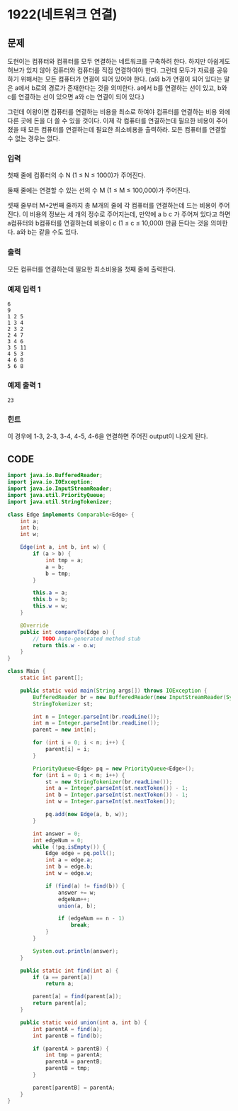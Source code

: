 # 1922\(네트워크 연결\)

##  문제

도현이는 컴퓨터와 컴퓨터를 모두 연결하는 네트워크를 구축하려 한다. 하지만 아쉽게도 허브가 있지 않아 컴퓨터와 컴퓨터를 직접 연결하여야 한다. 그런데 모두가 자료를 공유하기 위해서는 모든 컴퓨터가 연결이 되어 있어야 한다. \(a와 b가 연결이 되어 있다는 말은 a에서 b로의 경로가 존재한다는 것을 의미한다. a에서 b를 연결하는 선이 있고, b와 c를 연결하는 선이 있으면 a와 c는 연결이 되어 있다.\)

그런데 이왕이면 컴퓨터를 연결하는 비용을 최소로 하여야 컴퓨터를 연결하는 비용 외에 다른 곳에 돈을 더 쓸 수 있을 것이다. 이제 각 컴퓨터를 연결하는데 필요한 비용이 주어졌을 때 모든 컴퓨터를 연결하는데 필요한 최소비용을 출력하라. 모든 컴퓨터를 연결할 수 없는 경우는 없다.

### 입력

첫째 줄에 컴퓨터의 수 N \(1 ≤ N ≤ 1000\)가 주어진다.

둘째 줄에는 연결할 수 있는 선의 수 M \(1 ≤ M ≤ 100,000\)가 주어진다.

셋째 줄부터 M+2번째 줄까지 총 M개의 줄에 각 컴퓨터를 연결하는데 드는 비용이 주어진다. 이 비용의 정보는 세 개의 정수로 주어지는데, 만약에 a b c 가 주어져 있다고 하면 a컴퓨터와 b컴퓨터를 연결하는데 비용이 c \(1 ≤ c ≤ 10,000\) 만큼 든다는 것을 의미한다. a와 b는 같을 수도 있다.

### 출력

모든 컴퓨터를 연결하는데 필요한 최소비용을 첫째 줄에 출력한다.

### 예제 입력 1

```text
6
9
1 2 5
1 3 4
2 3 2
2 4 7
3 4 6
3 5 11
4 5 3
4 6 8
5 6 8
```

### 예제 출력 1

```text
23
```

### 힌트

이 경우에 1-3, 2-3, 3-4, 4-5, 4-6을 연결하면 주어진 output이 나오게 된다.



## CODE

```java
import java.io.BufferedReader;
import java.io.IOException;
import java.io.InputStreamReader;
import java.util.PriorityQueue;
import java.util.StringTokenizer;

class Edge implements Comparable<Edge> {
	int a;
	int b;
	int w;

	Edge(int a, int b, int w) {
		if (a > b) {
			int tmp = a;
			a = b;
			b = tmp;
		}

		this.a = a;
		this.b = b;
		this.w = w;
	}

	@Override
	public int compareTo(Edge o) {
		// TODO Auto-generated method stub
		return this.w - o.w;
	}
}

class Main {
	static int parent[];

	public static void main(String args[]) throws IOException {
		BufferedReader br = new BufferedReader(new InputStreamReader(System.in));
		StringTokenizer st;

		int n = Integer.parseInt(br.readLine());
		int m = Integer.parseInt(br.readLine());
		parent = new int[n];

		for (int i = 0; i < n; i++) {
			parent[i] = i;
		}

		PriorityQueue<Edge> pq = new PriorityQueue<Edge>();
		for (int i = 0; i < m; i++) {
			st = new StringTokenizer(br.readLine());
			int a = Integer.parseInt(st.nextToken()) - 1;
			int b = Integer.parseInt(st.nextToken()) - 1;
			int w = Integer.parseInt(st.nextToken());

			pq.add(new Edge(a, b, w));
		}

		int answer = 0;
		int edgeNum = 0;
		while (!pq.isEmpty()) {
			Edge edge = pq.poll();
			int a = edge.a;
			int b = edge.b;
			int w = edge.w;

			if (find(a) != find(b)) {
				answer += w;
				edgeNum++;
				union(a, b);

				if (edgeNum == n - 1)
					break;
			}
		}

		System.out.println(answer);
	}

	public static int find(int a) {
		if (a == parent[a])
			return a;

		parent[a] = find(parent[a]);
		return parent[a];
	}

	public static void union(int a, int b) {
		int parentA = find(a);
		int parentB = find(b);

		if (parentA > parentB) {
			int tmp = parentA;
			parentA = parentB;
			parentB = tmp;
		}

		parent[parentB] = parentA;
	}
}
```

